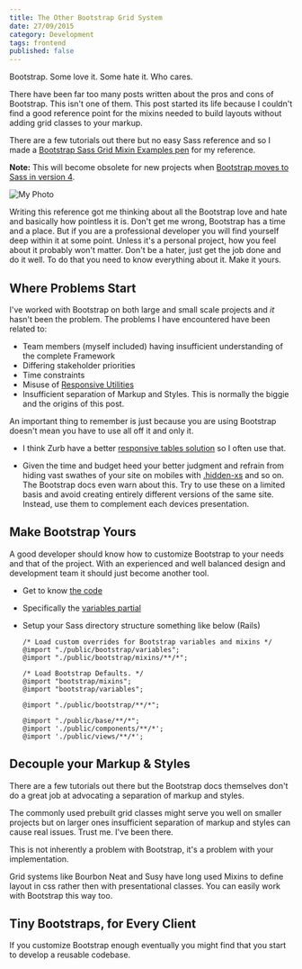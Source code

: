 ```yaml
---
title: The Other Bootstrap Grid System
date: 27/09/2015
category: Development
tags: frontend
published: false
---
```


Bootstrap. Some love it. Some hate it. Who cares.

There have been far too many posts written about the pros and cons of Bootstrap. This isn't one of them. This post started its life because I couldn't find a good reference point for the mixins needed to build layouts without adding grid classes to your markup.

There are a few tutorials out there but no easy Sass reference and so I made a [Bootstrap Sass Grid Mixin Examples pen](http://codepen.io/mischacolley/pen/bdeoop) for my reference. 

**Note:** This will become obsolete for new projects when [Bootstrap moves to Sass in version 4](http://blog.getbootstrap.com/2015/08/19/bootstrap-4-alpha/). 

![My Photo](/blog/the-other-bootstrap-grid-system/featured_image.jpg)

Writing this reference got me thinking about all the Bootstrap love and hate and basically how pointless it is. Don't get me wrong, Bootstrap has a time and a place. But if you are a professional developer you will find yourself deep within it at some point. Unless it's a personal project, how you feel about it probably won't matter. Don't be a hater, just get the job done and do it well. To do that you need to know everything about it. Make it yours.

## Where Problems Start

I've worked with Bootstrap on both large and small scale projects and *it* hasn't been the problem. The problems I have encountered have been related to:

- Team members (myself included) having insufficient understanding of the complete Framework
- Differing stakeholder priorities
- Time constraints
- Misuse of [Responsive Utilities](http://getbootstrap.com/css/#responsive-utilities)
- Insufficient separation of Markup and Styles. This is normally the biggie and the origins of this post.

An important thing to remember is just because you are using Bootstrap doesn't mean you have to use all off it and only it.

- I think Zurb have a better [responsive tables solution](http://zurb.com/playground/responsive-tables) so I often use that.

- Given the time and budget heed your better judgment and refrain from hiding vast swathes of your site on mobiles with [.hidden-xs](http://getbootstrap.com/css/#responsive-utilities) and so on. The Bootstrap docs even warn about this. Try to use these on a limited basis and avoid creating entirely different versions of the same site. Instead, use them to complement each devices presentation.

## Make Bootstrap Yours

A good developer should know how to customize Bootstrap to your needs and that of the project. With an experienced and well balanced design and development team it should just become another tool.

- Get to know [the code](https://github.com/twbs/bootstrap-sass/tree/master/assets/stylesheets/bootstrap)
- Specifically the [variables partial](https://github.com/twbs/bootstrap-sass/blob/master/assets/stylesheets/bootstrap/_variables.scss)
- Setup your Sass directory structure something like below (Rails)

      /* Load custom overrides for Bootstrap variables and mixins */
      @import "./public/bootstrap/variables";
      @import "./public/bootstrap/mixins/**/*";

      /* Load Bootstrap Defaults. */
      @import "bootstrap/mixins";
      @import "bootstrap/variables";

      @import "./public/bootstrap/**/*";

      @import "./public/base/**/*";
      @import './public/components/**/*';
      @import './public/views/**/*';

## Decouple your Markup & Styles  

There are a few tutorials out there but the Bootstrap docs themselves don't do a great job at advocating a separation of markup and styles. 

The commonly used prebuilt grid classes might serve you well on smaller projects but on larger ones insufficient separation of markup and styles can cause real issues. Trust me. I've been there.

This is not inherently a problem with Bootstrap, it's a problem with your implementation. 

Grid systems like Bourbon Neat and Susy have long used Mixins to define layout in css rather then with presentational classes. You can easily work with Bootstrap this way too.

## Tiny Bootstraps, for Every Client

If you customize Bootstrap enough eventually you might find that you start to develop a reusable codebase.  
